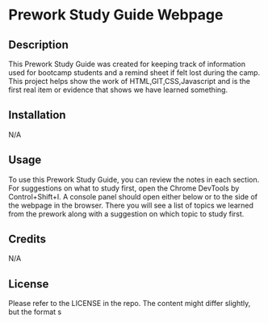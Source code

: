 # Prework Study Guide Webpage

## Description

This Prework Study Guide was created for keeping track of information used for bootcamp students and a remind sheet if felt lost during the camp. This project helps show the work of HTML,GIT,CSS,Javascript and is the first real item or evidence that shows we have learned something.

## Installation

N/A

## Usage

To use this Prework Study Guide, you can review the notes in each section. For suggestions on what to study first, open the Chrome DevTools by Control+Shift+I. A console panel should open either below or to the side of the webpage in the browser. There you will see a list of topics we learned from the prework along with a suggestion on which topic to study first.
## Credits

N/A


## License

Please refer to the LICENSE in the repo.
The content might differ slightly, but the format s